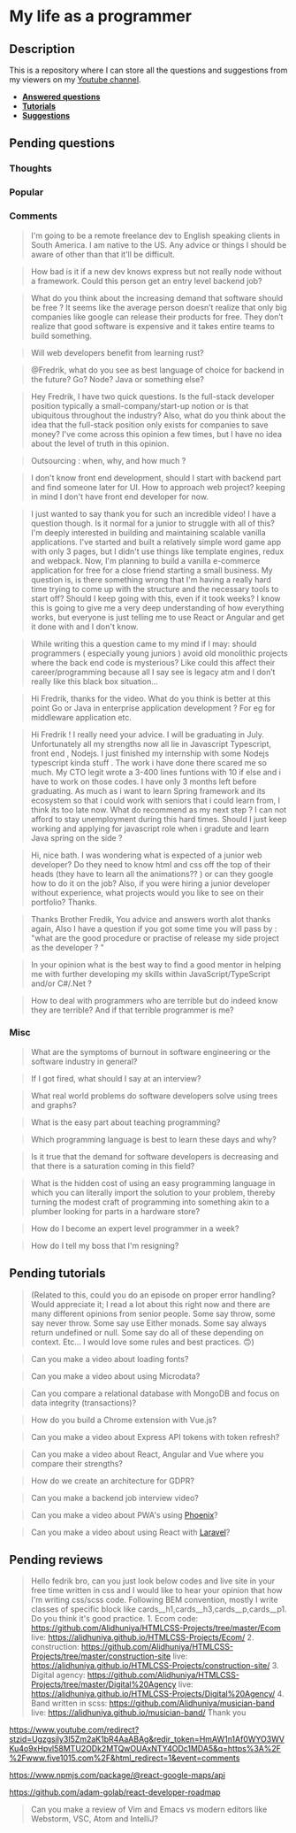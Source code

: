 # My life as a programmer

## Description

This is a repository where I can store all the 
questions and suggestions from my viewers on my [Youtube channel](https://www.youtube.com/user/Fidde12345).

* **[Answered questions](https://www.youtube.com/playlist?list=PLBAZWBMYeVYjXogYQDd1rwVI0c5YoioqU)**
* **[Tutorials](./tutorials.md)**
* **[Suggestions](./suggestions.md)**

## Pending questions

### Thoughts

### Popular

### Comments

> I'm going to be a remote freelance dev to English speaking clients in South America. I am native to the US. Any advice or things I should be aware of other than that it'll be difficult.

> How bad is it if a new dev knows express but not really node without a framework. Could this person get an entry level backend job?

> What do you think about the increasing demand that software should be free ? It seems like the average person doesn’t realize that only big companies like google can release their products for free. They don’t realize that good software is expensive and it takes entire teams to build something.

> Will web developers benefit from learning rust?

> @Fredrik, what do you see as best language of choice for backend in the future? Go? Node? Java or something else?

> Hey Fredrik, I have two quick questions.  Is the full-stack developer position typically a small-company/start-up notion or is that ubiquitous throughout the industry?  Also, what do you think about the idea that the full-stack position only exists for companies to save money?  I've come across this opinion a few times, but I have no idea about the level of truth in this opinion.

> Outsourcing : when, why, and how much ?

> I don't know front end development, should I start with backend part and find someone later for UI. How to approach web project? keeping in mind I don't have front end developer for now.

> I just wanted to say thank you for such an incredible video! I have a question though. Is it normal for a junior to struggle with all of this? I'm deeply interested in building and maintaining scalable vanilla applications. I've started and built a relatively simple word game app with only 3 pages, but I didn't use things like template engines, redux and webpack. Now, I'm planning to build a vanilla e-commerce application for free for a close friend starting a small business. My question is, is there something wrong that I'm having a really hard time trying to come up with the structure and the necessary tools to start off? Should I keep going with this, even if it took weeks? I know this is going to give me a very deep understanding of how everything works, but everyone is just telling me to use React or Angular and get it done with and I don't know.

> While writing this a question came to my mind if I may: should programmers ( especially young juniors ) avoid old monolithic projects where the back end code is mysterious? Like could this affect their career/programming because all I say see is legacy atm and I don’t really like this black box situation... 

> Hi Fredrik, thanks for the video. What do you think  is better at this point Go or Java in enterprise application development ? For eg  for middleware application etc.

> Hi Fredrik ! I really need your advice. I will be graduating in July. Unfortunately all my strengths now all lie in Javascript Typescript, front end , Nodejs. I just finished my internship with some Nodejs typescript kinda stuff . The work i have done there scared me so much. My CTO legit wrote a 3-400 lines funtions with 10 if else and i have to work on those codes. I have only 3 months left before graduating. As much as i want to learn Spring framework and its ecosystem so that i could work with seniors that i could learn from, I think its too late now. What do recommend as my next step ? I can not afford to stay unemployment during this hard times. Should I just keep working and applying for javascript role when i gradute and learn Java spring on the side ?

> Hi, nice bath. I was wondering what is expected of a junior web developer? Do they need to know html and css off the top of their heads (they have to learn all the animations?? ) or can they google how to do it on the job? Also, if you were hiring a junior developer without experience, what projects would you like to see on their portfolio? Thanks.

> Thanks Brother Fredik, You advice and answers worth alot  thanks again, Also I have a question if you got some time you will pass by  : "what are the good procedure or practise of release my side project as the developer ? "

> In your opinion what is the best way to find a good mentor in helping me with further developing my skills within JavaScript/TypeScript and/or C#/.Net ?

> How to deal with programmers who are terrible but do indeed know they are terrible? And if that terrible programmer is me?

### Misc

> What are the symptoms of burnout in software engineering or the software industry in general?

> If I got fired, what should I say at an interview?

> What real world problems do software developers solve using trees and graphs?

> What is the easy part about teaching programming?

> Which programming language is best to learn these days and why?

> Is it true that the demand for software developers is decreasing and that there is a saturation coming in this field?

> What is the hidden cost of using an easy programming language in which you can literally import the solution to your problem, thereby turning the modest craft of programming into something akin to a plumber looking for parts in a hardware store?

> How do I become an expert level programmer in a week?

> How do I tell my boss that I'm resigning?

## Pending tutorials

> (Related to this, could you do an episode on proper error handling? Would appreciate it; I read a lot about this right now and there are many different opinions from senior people. Some say throw, some say never throw. Some say use Either monads. Some say always return undefined or null. Some say do all of these depending on context. Etc... I would love some rules and best practices. 🙃)

> Can you make a video about loading fonts?

> Can you make a video about using Microdata?

> Can you compare a relational database with MongoDB and focus on data integrity (transactions)?

> How do you build a Chrome extension with Vue.js?

> Can you make a video about Express API tokens with token refresh?

> Can you make a video about React, Angular and Vue where you compare their strengths?

> How do we create an architecture for GDPR?

> Can you make a backend job interview video?

> Can you make a video about PWA's using [Phoenix](http://phoenixframework.org)?

> Can you make a video about using React with [Laravel](https://laravel.com/)?

## Pending reviews

> Hello fedrik bro, can you just look below codes and live site in your free time written in css  and I would like to hear your opinion that how I'm writing css/scss code. Following BEM convention, mostly I write classes of specific block like cards__h1,cards__h3,cards__p,cards__p1. Do you think it's good practice. 1. Ecom code: https://github.com/Alidhuniya/HTMLCSS-Projects/tree/master/Ecom live: https://alidhuniya.github.io/HTMLCSS-Projects/Ecom/ 2. construction: https://github.com/Alidhuniya/HTMLCSS-Projects/tree/master/construction-site live:  https://alidhuniya.github.io/HTMLCSS-Projects/construction-site/ 3. Digital agency: https://github.com/Alidhuniya/HTMLCSS-Projects/tree/master/Digital%20Agency live:  https://alidhuniya.github.io/HTMLCSS-Projects/Digital%20Agency/ 4. Band written in scss:  https://github.com/Alidhuniya/musician-band live:  https://alidhuniya.github.io/musician-band/ Thank you

https://www.youtube.com/redirect?stzid=Ugzgsily3I5Zm2aK1bR4AaABAg&redir_token=HmAW1n1Af0WYO3WVKu4o9xHpvl58MTU2ODk2MTQwOUAxNTY4ODc1MDA5&q=https%3A%2F%2Fwww.five1015.com%2F&html_redirect=1&event=comments

https://www.npmjs.com/package/@react-google-maps/api

https://github.com/adam-golab/react-developer-roadmap

> Can you make a review of Vim and Emacs vs modern editors like Webstorm, VSC, Atom and IntelliJ?
